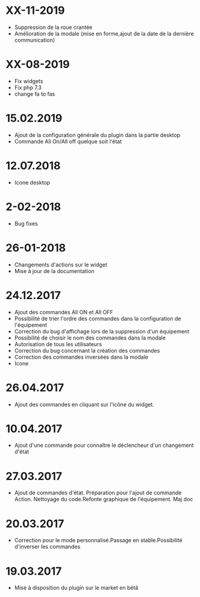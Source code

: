 XX-11-2019
===

- Suppression de la roue crantée
- Amélioration de la modale (mise en forme,ajout de la date de la dernière communication)

XX-08-2019
===

- Fix widgets
- Fix php 7.3
- change fa to fas

15.02.2019
===

* Ajout de la configuration générale du plugin dans la partie desktop
* Commande All On/All off quelque soit l'état

12.07.2018
===

* Icone desktop

2-02-2018
===

* Bug fixes


26-01-2018
==== 

* Changements d'actions sur le widget
* Mise à jour de la documentation



24.12.2017 
===

* Ajout des commandes All ON et All OFF
* Possibilité de trier l'ordre des commandes dans la configuration de l'équipement
* Correction du  bug d'affichage lors de la suppression d'un équipement
* Possibilité de choisir le nom des commandes dans la modale
* Autorisation de tous les utilisateurs
* Correction du bug concernant la création des commandes
* Correction des commandes inversées dans la modale
* Icone

26.04.2017
=== 

* Ajout des commandes en cliquant sur l'icône du widget.

10.04.2017
=== 

* Ajout d'une commande pour connaître le déclencheur d'un changement d'état

27.03.2017
=== 

* Ajout de commandes d'état. Préparation pour l'ajout de commande Action. Nettoyage du code.Refonte graphique de l'équipement. Maj doc

20.03.2017
=== 

* Correction pour le mode personnalisé.Passage en stable.Possibilité d'inverser les commandes

19.03.2017
=== 

* Mise à disposition du plugin sur le market en bétâ